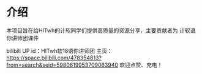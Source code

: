 # 介绍


本项目旨在给HITwh的计软同学们提供高质量的资源分享，主要贡献者为 计软语你讲师团课件

bilibili UP id：HITwh软18语你讲师团
主页：https://space.bilibili.com/478354813?from=search&seid=5980619953709063940
欢迎点赞、充电！

